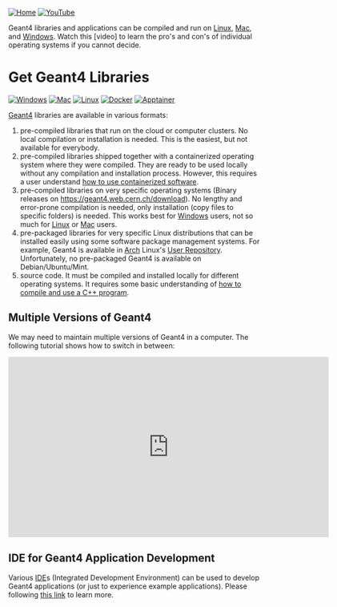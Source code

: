 [![Home](https://img.shields.io/badge/Home-blue?style=flat)](..)
[![YouTube](https://img.shields.io/badge/You-Tube-red?style=flat)](https://www.youtube.com/playlist?list=PLw3G-vTgPrdB9Nt2ekl2oL1yoqEC294Uf)

Geant4 libraries and applications can be compiled and run on [Linux], [Mac], and [Windows]. Watch this [video] to learn the pro's and con's of individual operating systems if you cannot decide.

# Get Geant4 Libraries

[![Windows](https://img.shields.io/badge/On-Windows-orange?style=flat)](windows)
[![Mac](https://img.shields.io/badge/On-MacOS-yellow?style=flat)](mac)
[![Linux](https://img.shields.io/badge/On-Linux-green?style=flat)](linux)
[![Docker](https://img.shields.io/badge/Through-Docker-blue?style=flat)](docker)
[![Apptainer](https://img.shields.io/badge/Through-Apptainer-orange?style=flat)](apptainer)

[Geant4] libraries are available in various formats:

1. pre-compiled libraries that run on the cloud or computer clusters. No local compilation or installation is needed. This is the easiest, but not available for everybody.
2. pre-compiled libraries shipped together with a containerized operating system where they were compiled. They are ready to be used locally without any compilation and installation process. However, this requires a user understand [how to use containerized software](docker).
3. pre-compiled libraries on very specific operating systems (Binary releases on <https://geant4.web.cern.ch/download>).  No lengthy and error-prone compilation is needed, only installation (copy files to specific folders) is needed. This works best for [Windows] users, not so much for [Linux] or [Mac][] users.
4. pre-packaged libraries for very specific Linux distributions that can be installed easily using some software package management systems. For example, Geant4 is available in [Arch][] Linux's [User Repository][AUR]. Unfortunately, no pre-packaged Geant4 is available on Debian/Ubuntu/Mint.
4. source code. It must be compiled and installed locally for different operating systems. It requires some basic understanding of [how to compile and use a C++ program](cpp).

[Geant4]: ..
[Windows]: windows
[Arch]: https://archlinux.org
[AUR]: https://aur.archlinux.org/packages/geant4
[Linux]: linux
[Mac]: mac

## Multiple Versions of Geant4

We may need to maintain multiple versions of Geant4 in a computer. The following tutorial shows how to switch in between:
<iframe width="640" height="360" src="https://www.youtube.com/embed/Hbwx-9Fcfss?si=7SmK7ArpwYsfYukO" title="YouTube video player" frameborder="0" allow="accelerometer; autoplay; clipboard-write; encrypted-media; gyroscope; picture-in-picture; web-share" referrerpolicy="strict-origin-when-cross-origin" allowfullscreen></iframe>

## IDE for Geant4 Application Development

Various [IDE](IDE)s (Integrated Development Environment) can be used to develop Geant4 applications (or just to experience example applications). Please following [this link](IDE) to learn more.
